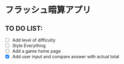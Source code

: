 # フラッシュ暗算アプリ
## TO DO LIST:
- [ ] Add level of difficulty 
- [ ] Style Everything 
- [ ] Add a game home page
- [x] Add user input and compare answer with actual total
